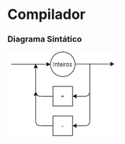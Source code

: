 # Compilador 

### Diagrama Sintático

![alt text](https://github.com/vitorsv1/Compilador/blob/v1.0/diagrama-sintatico.png)
